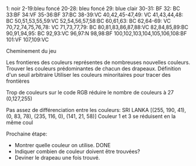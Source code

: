 1: noir
2-19:bleu foncé
20-28: bleu foncé
29: blue clair
30-31: BF
32: BC
33:BF
34:VF
35-36:BF
37:BC
38-39:VC
40,42,45-47,49: VC
41,43,44,48: BC
50,51,53,55,59:VC
52,54,56,57,58:BC
60,61,63: BC
62,64-69: VC
70,72,74,75,76,78: VC
71,73,77,79: BC
80,81,83,86,87,88:VC
82,84,85,89:BC
90,91,94,95: BC
92,93:VC
96,97:N
98,98:BF
100,102,103,104,105,106,108:BF
101:VF
107,109:VC


Cheminement du jeu

Les frontieres des couleurs représentes de nombreuses nouvelles couleurs.
Trouver les couleurs prédominantes de chacun des drapeaux. Définition d'un seuil arbitraire
Utiliser les couleurs minoritaires pour tracer des frontières

Trop de couleurs sur le code RGB
réduire le nombre de couleurs à 27 (0,127,255)

Pas assez de différenciation entre les couleurs: SRI LANKA [(255, 190, 41), (0, 83, 78), (235, 116, 0), (141, 21, 58)]
Couleur 1 et 3 se réduisent en la même coul

Prochaine étape:
- Montrer quelle couleur on utilise. DONE
- Indiquer combien de couleur doivent être trouvées?
- Deviner le drapeau une fois trouvé.